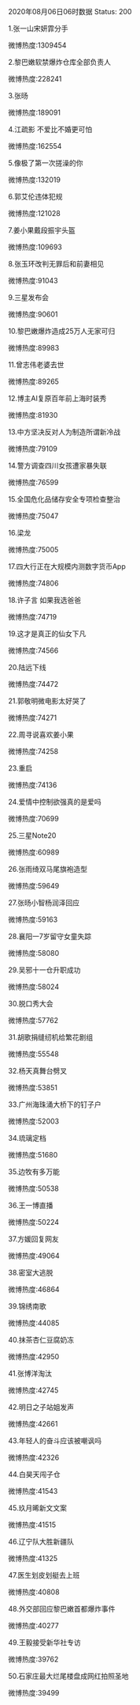 2020年08月06日06时数据
Status: 200

1.张一山宋妍霏分手

微博热度:1309454

2.黎巴嫩软禁爆炸仓库全部负责人

微博热度:228241

3.张旸

微博热度:189091

4.江疏影 不爱比不婚更可怕

微博热度:162554

5.像极了第一次搓澡的你

微博热度:132019

6.郭艾伦违体犯规

微博热度:121028

7.姜小果戴段振宇头盔

微博热度:109693

8.张玉环改判无罪后和前妻相见

微博热度:91043

9.三星发布会

微博热度:90601

10.黎巴嫩爆炸造成25万人无家可归

微博热度:89983

11.曾志伟老婆去世

微博热度:89265

12.博主AI复原百年前上海时装秀

微博热度:81930

13.中方坚决反对人为制造所谓新冷战

微博热度:79109

14.警方调查四川女孩遭家暴失联

微博热度:76599

15.全国危化品储存安全专项检查整治

微博热度:75047

16.梁龙

微博热度:75005

17.四大行正在大规模内测数字货币App

微博热度:74806

18.许子言 如果我选爸爸

微博热度:74719

19.这才是真正的仙女下凡

微博热度:74566

20.陆远下线

微博热度:74472

21.郭敬明微电影太好哭了

微博热度:74271

22.周寻说喜欢姜小果

微博热度:74258

23.重启

微博热度:74136

24.爱情中控制欲强真的是爱吗

微博热度:70699

25.三星Note20

微博热度:60989

26.张雨绮双马尾旗袍造型

微博热度:59649

27.张旸小智杨润泽回应

微博热度:59163

28.襄阳一7岁留守女童失踪

微博热度:58080

29.吴邪十一仓升职成功

微博热度:58024

30.脱口秀大会

微博热度:57762

31.胡歌捐缝纫机给繁花剧组

微博热度:55548

32.杨天真舞台劈叉

微博热度:53851

33.广州海珠涌大桥下的钉子户

微博热度:52003

34.琉璃定档

微博热度:51680

35.边牧有多万能

微博热度:50538

36.王一博直播

微博热度:50224

37.方媛回复网友

微博热度:49064

38.密室大逃脱

微博热度:46864

39.锦绣南歌

微博热度:44085

40.抹茶杏仁豆腐奶冻

微博热度:42950

41.张博洋淘汰

微博热度:42745

42.明日之子站姐发声

微博热度:42661

43.年轻人的奋斗应该被嘲讽吗

微博热度:42326

44.白昊天闯子仓

微博热度:41543

45.玖月晞新文文案

微博热度:41515

46.辽宁队大胜新疆队

微博热度:41325

47.医生划皮划艇去上班

微博热度:40808

48.外交部回应黎巴嫩首都爆炸事件

微博热度:40277

49.王毅接受新华社专访

微博热度:39762

50.石家庄最大烂尾楼盘成网红拍照圣地

微博热度:39499


